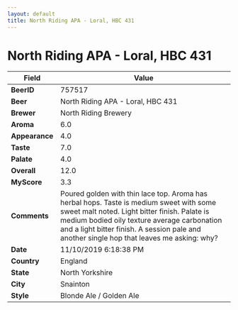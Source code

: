 ```yaml
---
layout: default
title: North Riding APA - Loral, HBC 431
---
```


# North Riding APA - Loral, HBC 431

| Field         | Value     |
|---------------|-----------|
| **BeerID** | 757517 |
| **Beer** | North Riding APA - Loral, HBC 431 |
| **Brewer** | North Riding Brewery |
| **Aroma** | 6.0 |
| **Appearance** | 4.0 |
| **Taste** | 7.0 |
| **Palate** | 4.0 |
| **Overall** | 12.0 |
| **MyScore** | 3.3 |
| **Comments** | Poured golden with thin lace top. Aroma has herbal hops. Taste is medium sweet with some sweet malt noted. Light bitter finish. Palate is medium bodied oily texture average carbonation and a light bitter finish. A session pale and another single hop that leaves me asking: why? |
| **Date** | 11/10/2019 6:18:38 PM |
| **Country** | England |
| **State** | North Yorkshire |
| **City** | Snainton |
| **Style** | Blonde Ale / Golden Ale |

